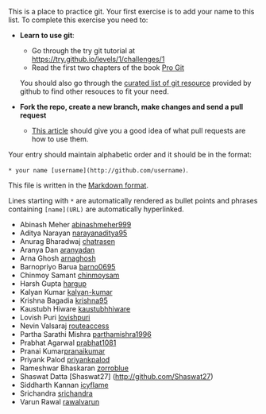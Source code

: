 This is a place to practice git. Your first exercise is to add your name to this list.
To complete this exercise you need to:

- **Learn to use git**:
  - Go through the try git tutorial at https://try.github.io/levels/1/challenges/1
  - Read the first two chapters of the book [Pro Git](http://git-scm.com/book/en/v2)

  You should also go through the [curated list of git
resource](https://help.github.com/articles/good-resources-for-learning-git-and-github/) provided by github to find other resouces to fit your need.

- **Fork the repo, create a new branch, make changes and send a pull request**
  - [This article](https://help.github.com/articles/using-pull-requests/) should give you a good idea of what pull requests are how to use them.


Your entry should maintain alphabetic order and it should be in the format:

`* your name [username](http://github.com/username)`. 

This file is written in the [Markdown format](https://guides.github.com/features/mastering-markdown/).

Lines starting with `*` are automatically rendered as bullet points and phrases containing `[name](URL)` are automatically hyperlinked.

* Abinash Meher [abinashmeher999](http://github.com/abinashmeher999)
* Aditya Narayan [narayanaditya95](http://github.com/narayanaditya95)
* Anurag Bharadwaj [chatrasen](http://github.com/chatrasen)
* Aranya Dan [aranyadan](http://github.com/aranyadan)
* Arna Ghosh [arnaghosh](http://github.com/arnaghosh)
* Barnopriyo Barua [barno0695](http://github.com/barno0695)
* Chinmoy Samant [chinmoysam](https://github.com/chinmoysam)
* Harsh Gupta [hargup](http://github.com/hargup)
* Kalyan Kumar [kalyan-kumar](http://github.com/kalyan-kumar)
* Krishna Bagadia [krishna95](http://github.com/krishna95)
* Kaustubh Hiware [kaustubhhiware](https://github.com/kaustubhhiware)
* Lovish Puri [lovishpuri](http:/github.com/lovishpuri)
* Nevin Valsaraj [routeaccess](http://github.com/routeaccess)
* Partha Sarathi Mishra [parthamishra1996](http://github.com/parthamishra1996)
* Prabhat Agarwal [prabhat1081](http://github.com/prabhat1081)
* Pranai Kumar[pranaikumar](http://github.com/pranaikumar)
* Priyank Palod [priyankpalod](https://github.com/priyankpalod)
* Rameshwar Bhaskaran [zorroblue](https://github.com/zorroblue)
* Shaswat Datta [Shaswat27] (http://github.com/Shaswat27) 
* Siddharth Kannan [icyflame](http://github.com/icyflame)
* Srichandra [srichandra](https://github.com/srichandra)
* Varun Rawal [rawalvarun](https://github.com/rawalvarun)
